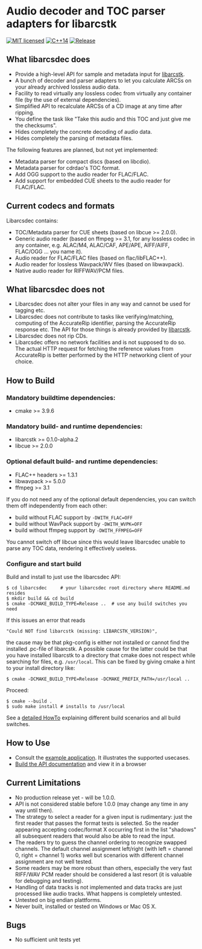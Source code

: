 # Audio decoder and TOC parser adapters for libarcstk

[![MIT licensed](https://img.shields.io/badge/license-MIT-blue.svg)](./LICENSE)
[![C++14](https://img.shields.io/badge/C++-14-darkred.svg)](./API.md)
[![Release](https://img.shields.io/github/v/release/crf8472/libarcsdec?display_name=tag&include_prereleases)](https://github.com/crf8472/libarcsdec/releases)


## What libarcsdec does

- Provide a high-level API for sample and metadata input for [libarcstk][1].
- A bunch of decoder and parser adapters to let you calculate ARCSs on your
  already archived lossless audio data.
- Facility to read virtually any lossless codec from virtually any
  container file (by the use of external dependencies).
- Simplified API to recalculate ARCSs of a CD image at any time after ripping.
- You define the task like "Take this audio and this TOC and just give me the
  checksums".
- Hides completely the concrete decoding of audio data.
- Hides completely the parsing of metadata files.

The following features are planned, but not yet implemented:

- Metadata parser for compact discs (based on libcdio).
- Metadata parser for cdrdao's TOC format.
- Add OGG support to the audio reader for FLAC/FLAC.
- Add support for embedded CUE sheets to the audio reader for FLAC/FLAC.


## Current codecs and formats

Libarcsdec contains:

- TOC/Metadata parser for CUE sheets (based on libcue >= 2.0.0).
- Generic audio reader (based on ffmpeg >= 3.1, for any lossless codec in any
  container, e.g. ALAC/M4, ALAC/CAF, APE/APE, AIFF/AIFF, FLAC/OGG ... you name
  it).
- Audio reader for FLAC/FLAC files (based on flac/libFLAC++).
- Audio reader for lossless Wavpack/WV files (based on libwavpack).
- Native audio reader for RIFFWAV/PCM files.


## What libarcsdec does not

- Libarcsdec does not alter your files in any way and cannot be used for tagging
  etc.
- Libarcsdec does not contribute to tasks like verifying/matching, computing of
  the AccurateRip identifier, parsing the AccurateRip response etc. The API for
  those things is already provided by [libarcstk][1].
- Libarcsdec does not rip CDs.
- Libarcsdec offers no network facilities and is not supposed to do so. The
  actual HTTP request for fetching the reference values from AccurateRip is
  better performed by the HTTP networking client of your choice.


## How to Build

### Mandatory buildtime dependencies:

- cmake >= 3.9.6

### Mandatory build- and runtime dependencies:

- libarcstk >= 0.1.0-alpha.2
- libcue >= 2.0.0

### Optional default build- and runtime dependencies:

- FLAC++ headers >= 1.3.1
- libwavpack >= 5.0.0
- ffmpeg >= 3.1

If you do not need any of the optional default dependencies, you can switch them
off independently from each other:

- build without FLAC support by ``-DWITH_FLAC=OFF``
- build without WavPack support by ``-DWITH_WVPK=OFF``
- build without ffmpeg support by ``-DWITH_FFMPEG=OFF``

You cannot switch off libcue since this would leave libarcsdec unable to parse
any TOC data, rendering it effectively useless.

### Configure and start build

Build and install to just use the libarcsdec API:

	$ cd libarcsdec     # your libarcsdec root directory where README.md resides
	$ mkdir build && cd build
	$ cmake -DCMAKE_BUILD_TYPE=Release ..  # use any build switches you need

If this issues an error that reads

    "Could NOT find libarcstk (missing: LIBARCSTK_VERSION)",

the cause may be that pkg-config is either not installed or cannot find the
installed .pc-file of libarcstk. A possible cause for the latter could be that
you have installed libarcstk to a directory that cmake does not respect while
searching for files, e.g. ``/usr/local``. This can be fixed by giving
cmake a hint to your install directory like:

	$ cmake -DCMAKE_BUILD_TYPE=Release -DCMAKE_PREFIX_PATH=/usr/local ..

Proceed:

	$ cmake --build .
	$ sudo make install # installs to /usr/local

See a [detailed HowTo](BUILD.md) explaining different build scenarios and all
build switches.



## How to Use

- Consult the [example application](./examples). It illustrates the supported
  usecases.
- [Build the API documentation](BUILD.md#building-the-api-documentation) and
  view it in a browser


## Current Limitations

- No production release yet - will be 1.0.0.
- API is not considered stable before 1.0.0 (may change any time in any way
  until then).
- The strategy to select a reader for a given input is rudimentary: just the
  first reader that passes the format tests is selected. So the reader appearing
  accepting codec/format X occurring first in the list "shadows" all subsequent
  readers that would also be able to read the input.
- The readers try to guess the channel ordering to recognize swapped channels.
  The default channel assignment left/right (with left = channel 0, right =
  channel 1) works well but scenarios with different channel assignment
  are not well tested.
- Some readers may be more robust than others, especially the very fast RIFF/WAV
  PCM reader should be considered a last resort (it is valuable for debugging
  and testing).
- Handling of data tracks is not implemented and data tracks are just processed
  like audio tracks. What happens is completely untested.
- Untested on big endian plattforms.
- Never built, installed or tested on Windows or Mac OS X.


## Bugs

- No sufficient unit tests yet


[1]: https://github.com/crf8472/libarcstk

